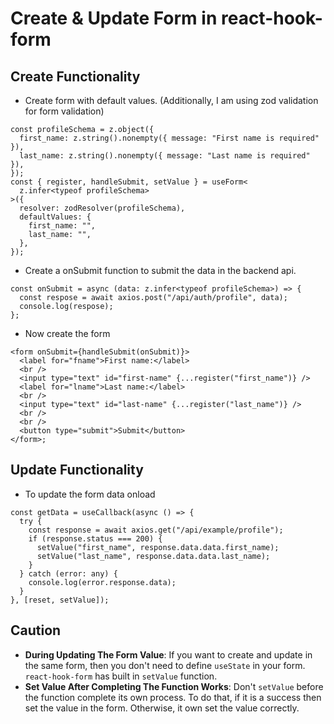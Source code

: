 # Create & Update Form in react-hook-form

## Create Functionality

- Create form with default values. (Additionally, I am using zod validation for form validation)

```
const profileSchema = z.object({
  first_name: z.string().nonempty({ message: "First name is required" }),
  last_name: z.string().nonempty({ message: "Last name is required" }),
});
const { register, handleSubmit, setValue } = useForm<
  z.infer<typeof profileSchema>
>({
  resolver: zodResolver(profileSchema),
  defaultValues: {
    first_name: "",
    last_name: "",
  },
});

```

- Create a onSubmit function to submit the data in the backend api.

```
const onSubmit = async (data: z.infer<typeof profileSchema>) => {
  const respose = await axios.post("/api/auth/profile", data);
  console.log(respose);
};
```

- Now create the form

```
<form onSubmit={handleSubmit(onSubmit)}>
  <label for="fname">First name:</label>
  <br />
  <input type="text" id="first-name" {...register("first_name")} />
  <label for="lname">Last name:</label>
  <br />
  <input type="text" id="last-name" {...register("last_name")} />
  <br />
  <br />
  <button type="submit">Submit</button>
</form>;
```

## Update Functionality

- To update the form data onload

```
const getData = useCallback(async () => {
  try {
    const response = await axios.get("/api/example/profile");
    if (response.status === 200) {
      setValue("first_name", response.data.data.first_name);
      setValue("last_name", response.data.data.last_name);
    }
  } catch (error: any) {
    console.log(error.response.data);
  }
}, [reset, setValue]);
```

## Caution

- **During Updating The Form Value**: If you want to create and update in the same form, then you don't need to define `useState` in your form. `react-hook-form` has built in `setValue` function.
- **Set Value After Completing The Function Works**: Don't `setValue` before the function complete its own process. To do that, if it is a success then set the value in the form. Otherwise, it own set the value correctly.
